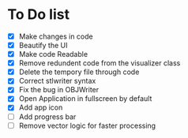 # To Do list

- [x] Make changes in code
- [x] Beautify the UI
- [x] Make code Readable
- [x] Remove redundent code from the visualizer class
- [x] Delete the tempory file through code
- [x] Correct stlwriter syntax
- [x] Fix the bug in OBJWriter
- [x] Open Application in fullscreen by default
- [x] Add app icon
- [ ] Add progress bar
- [ ] Remove vector logic for faster processing

